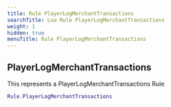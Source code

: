 ```yaml
---
title: Rule PlayerLogMerchantTransactions
searchTitle: Lua Rule PlayerLogMerchantTransactions
weight: 1
hidden: true
menuTitle: Rule PlayerLogMerchantTransactions
---
```

## PlayerLogMerchantTransactions

This represents a PlayerLogMerchantTransactions Rule
```lua
Rule.PlayerLogMerchantTransactions
```